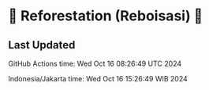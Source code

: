 
# 🌳 Reforestation (Reboisasi) 🌲

## Last Updated

GitHub Actions time: Wed Oct 16 08:26:49 UTC 2024

Indonesia/Jakarta time: Wed Oct 16 15:26:49 WIB 2024
